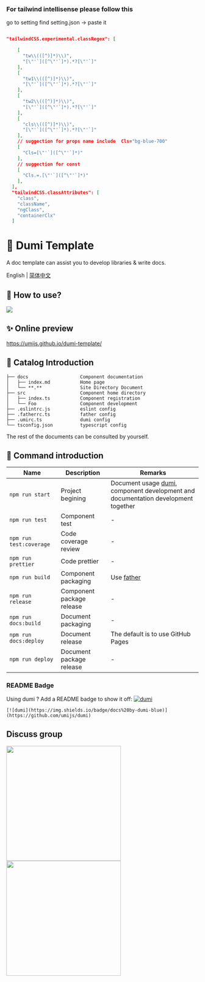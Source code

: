 ### For tailwind intellisense please follow this

go to setting find setting.json -> paste it

```json

"tailwindCSS.experimental.classRegex": [

    [
      "tw\\(([^)]*)\\)",
      "[\"'`]([^\"'`]*).*?[\"'`]"
    ],
    [
      "tw1\\(([^)]*)\\)",
      "[\"'`]([^\"'`]*).*?[\"'`]"
    ],
    [
      "tw2\\(([^)]*)\\)",
      "[\"'`]([^\"'`]*).*?[\"'`]"
    ],
    [
      "cls\\(([^)]*)\\)",
      "[\"'`]([^\"'`]*).*?[\"'`]"
    ],
    // suggection for props name include  Cls="bg-blue-700"
    [
      "Cls=[\"'`]([^\"'`]*)"
    ],
    // suggection for const
    [
      "Cls.=.[\"'`]([^\"'`]*)"
    ],
  ],
  "tailwindCSS.classAttributes": [
    "class",
    "className",
    "ngClass",
    "containerClx"
  ]

```

# 🌟 Dumi Template

A doc template can assist you to develop libraries & write docs.

English | [简体中文](./README.zh-CN.md)

## 🚀 How to use?

![](https://gw.alipayobjects.com/zos/bmw-prod/91791904-cdde-4408-959d-72fd0c9049b1/kj80x6lv_w1918_h352.png)

## ✨ Online preview

https://umijs.github.io/dumi-template/

## 📒 Catalog Introduction

```
├── docs                   Component documentation
│   ├── index.md           Home page
│   └── **.**              Site Directory Document
├── src                    Component home directory
│   ├── index.ts           Component registration
│   └── Foo                Component development
├── .eslintrc.js           eslint config
├── .fatherrc.ts           father config
├── .umirc.ts              dumi config
└── tsconfig.json          typescript config
```

The rest of the documents can be consulted by yourself.

## 🤖 Command introduction

| Name | Description | Remarks |
| --- | --- | --- |
| `npm run start` | Project begining | Document usage [dumi](https://github.com/umijs/dumi), component development and documentation development together |
| `npm run test` | Component test | - |
| `npm run test:coverage` | Code coverage review | - |
| `npm run prettier` | Code prettier | - |
| `npm run build` | Component packaging | Use [father](https://github.com/umijs/father) |
| `npm run release` | Component package release | - |
| `npm run docs:build` | Document packaging | - |
| `npm run docs:deploy` | Document release | The default is to use GitHub Pages |
| `npm run deploy` | Document package release | - |

### README Badge

Using dumi ? Add a README badge to show it off: [![dumi](https://img.shields.io/badge/docs%20by-dumi-blue)](https://github.com/umijs/dumi)

```
[![dumi](https://img.shields.io/badge/docs%20by-dumi-blue)](https://github.com/umijs/dumi)
```

## Discuss group

<div>
  <img data-type="dingtalk" src="https://gw.alipayobjects.com/zos/bmw-prod/ec249703-be12-416c-8f33-297e47d9439c/kjy5ls84_w1004_h1346.png" width="300" />
  <img data-type="wechat" src="https://gw.alipayobjects.com/zos/bmw-prod/c18bc2a5-719a-48ca-b225-c79ef88bfb43/k7m10ymd_w1004_h1346.jpeg" width="300" />
</div>
